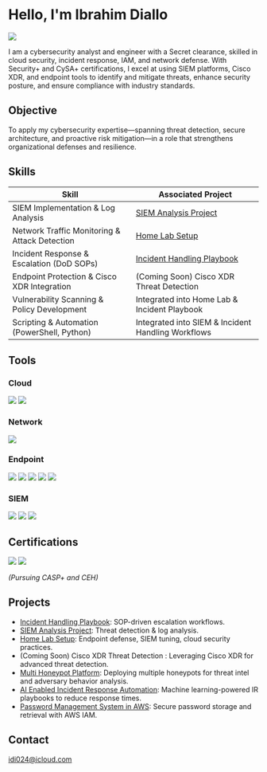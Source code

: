 # Hello, I'm Ibrahim Diallo
<a href="https://linkedin.com/in/your-profile"><img src="https://img.shields.io/badge/-LinkedIn-0072b1?&style=for-the-badge&logo=linkedin&logoColor=white" /></a>

I am a cybersecurity analyst and engineer with a Secret clearance, skilled in cloud security, incident response, IAM, and network defense. With Security+ and CySA+ certifications, I excel at using SIEM platforms, Cisco XDR, and endpoint tools to identify and mitigate threats, enhance security posture, and ensure compliance with industry standards.

## Objective
To apply my cybersecurity expertise—spanning threat detection, secure architecture, and proactive risk mitigation—in a role that strengthens organizational defenses and resilience.

## Skills

| Skill                                         | Associated Project                              |
|-----------------------------------------------|-------------------------------------------------|
| SIEM Implementation & Log Analysis            | [SIEM Analysis Project](https://github.com/IbrahimDiallo1/siem-analysis-project) |
| Network Traffic Monitoring & Attack Detection | [Home Lab Setup](https://github.com/IbrahimDiallo1/home-lab-setup) |
| Incident Response & Escalation (DoD SOPs)     | [Incident Handling Playbook](https://github.com/IbrahimDiallo1/incident-handling-playbook) |
| Endpoint Protection & Cisco XDR Integration   | (Coming Soon) Cisco XDR Threat Detection    |
| Vulnerability Scanning & Policy Development   | Integrated into Home Lab & Incident Playbook    |
| Scripting & Automation (PowerShell, Python)   | Integrated into SIEM & Incident Handling Workflows |

## Tools

### Cloud
<div>
    <img src="https://img.shields.io/badge/-Amazon_AWS-232F3E?style=for-the-badge&logo=amazon-aws&logoColor=white" />
    <img src="https://img.shields.io/badge/-Microsoft_Azure-0078D4?style=for-the-badge&logo=microsoft-azure&logoColor=white" />
</div>

### Network
<div>
    <img src="https://img.shields.io/badge/-Wireshark-1679A7?&style=for-the-badge&logo=Wireshark&logoColor=white" />
</div>

### Endpoint
<div>
    <img src="https://img.shields.io/badge/-Symantec-000000?&style=for-the-badge&logoColor=white" />
    <img src="https://img.shields.io/badge/-Carbon_Black-000000?&style=for-the-badge&logoColor=white" />
    <img src="https://img.shields.io/badge/-CrowdStrike-000000?&style=for-the-badge&logo=CrowdStrike&logoColor=white" />
    <img src="https://img.shields.io/badge/-Cisco_XDR-1BA0D7?&style=for-the-badge&logoColor=white" />
    <img src="https://img.shields.io/badge/-Microsoft_Defender_for_Endpoint-00A4EF?&style=for-the-badge&logo=Microsoft&logoColor=white" />
</div>

### SIEM
<div>
    <img src="https://img.shields.io/badge/-Microsoft_Sentinel-0078D4?&style=for-the-badge&logo=Microsoft&logoColor=white" />
    <img src="https://img.shields.io/badge/-Splunk-000000?&style=for-the-badge&logo=Splunk&logoColor=white" />
    <img src="https://img.shields.io/badge/-Elastic-005571?&style=for-the-badge&logo=Elastic&logoColor=white" />
</div>

## Certifications
<div>
<img src="https://img.shields.io/badge/-Security%2B-FF0000?&style=for-the-badge&logo=CompTIA&logoColor=white" />
<img src="https://img.shields.io/badge/-CySA%2B-007ACC?&style=for-the-badge&logo=CompTIA&logoColor=white" />
</div>

*(Pursuing CASP+ and CEH)*

## Projects
- [Incident Handling Playbook](https://github.com/IbrahimDiallo1/incident-handling-playbook): SOP-driven escalation workflows.
- [SIEM Analysis Project](https://github.com/IbrahimDiallo1/siem-analysis-project): Threat detection & log analysis.
- [Home Lab Setup](https://github.com/IbrahimDiallo1/home-lab-setup): Endpoint defense, SIEM tuning, cloud security practices.
- (Coming Soon) Cisco XDR Threat Detection : Leveraging Cisco XDR for advanced threat detection.
- [Multi Honeypot Platform](https://github.com/IbrahimDiallo1/multi-honeypot-platform): Deploying multiple honeypots for threat intel and adversary behavior analysis.
- [AI Enabled Incident Response Automation](https://github.com/IbrahimDiallo1/ai-incident-response-automation): Machine learning-powered IR playbooks to reduce response times.
- [Password Management System in AWS](https://github.com/IbrahimDiallo1/password-management-aws): Secure password storage and retrieval with AWS IAM.

## Contact
[idi024@icloud.com](mailto:idi024@icloud.com)

